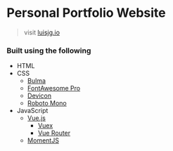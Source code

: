 # Personal Portfolio Website

> visit [luisjg.io](https://luisjg.io)

### Built using the following

- HTML
- CSS
  - [Bulma](https://bulma.io)
  - [FontAwesome Pro](https://fontawesome.com/)
  - [Devicon](https://konpa.github.io/devicon/)
  - [Roboto Mono](https://fonts.google.com/specimen/Roboto+Mono?selection.family=Roboto+Mono)
- JavaScript
  - [Vue.js](https://vuejs.org)
    - [Vuex](https://vuex.vuejs.org/)
    - [Vue Router](https://router.vuejs.org/en/)
  - [MomentJS](https://momentjs.com/)

